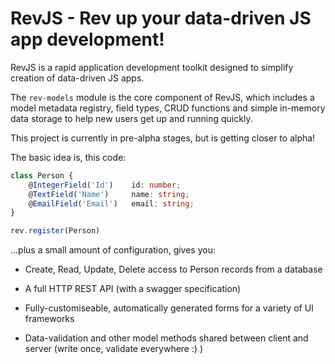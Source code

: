 # RevJS - Rev up your data-driven JS app development!

RevJS is a rapid application development toolkit designed to simplify creation
of data-driven JS apps.

The `rev-models` module is the core component of RevJS, which includes a model metadata
registry, field types, CRUD functions and simple in-memory data storage to help new
users get up and running quickly.

This project is currently in pre-alpha stages, but is getting closer to alpha!

The basic idea is, this code:

```typescript
class Person {
    @IntegerField('Id')    id: number;
    @TextField('Name')     name: string;
    @EmailField('Email')   email: string;
}

rev.register(Person)
```

...plus a small amount of configuration, gives you:

 * Create, Read, Update, Delete access to Person records from a database

 * A full HTTP REST API (with a swagger specification)

 * Fully-customiseable, automatically generated forms for a variety of UI frameworks

 * Data-validation and other model methods shared between client and server (write once, validate everywhere :) )
